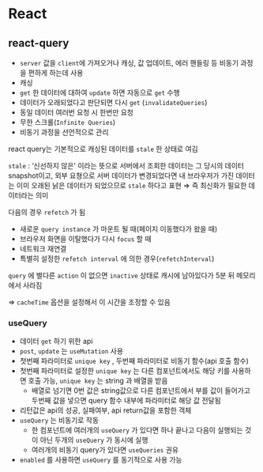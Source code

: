 # React

## react-query

- `server` 값을 `client`에 가져오거나 캐싱, 값 업데이트, 에러 핸들링 등 비동기 과정을 편하게 하는데 사용
- 캐싱
- `get` 한 데이터에 대하여 `update` 하면 자동으로 `get` 수행
- 데이터가 오래되었다고 판단되면 다시 `get` (`invalidateQueries`)
- 동일 데이터 여러번 요청 시 한번만 요청
- 무한 스크롤(`Infinite Queries`)
- 비동기 과정을 선언적으로 관리

react query는 기본적으로 캐싱된 데이터를 `stale` 한 상태로 여김

`stale` : ‘신선하지 않은' 이라는 뜻으로 서버에서 조회한 데이터는 그 당시의 데이터 snapshot이고, 외부 요쳥으로 서버 데이터가 변경되었다면 내 브라우저가 가진 데이터는 이미 오래된 낡은 데이터가 되었으므로 `stale` 하다고 표현 ⇒ 즉 최신화가 필요한 데이터라는 의미

다음의 경우 `refetch` 가 됨

- 새로운 `query instance` 가 마운트 될 때(페이지 이동했다가 왔을 때)
- 브라우저 화면을 이탈했다가 다시 `focus` 할 때
- 네트워크 재연결
- 특별히 설정한 `refetch interval` 에 의한 경우(`refetchInterval`)

`query` 에 별다른 `action` 이 없으면 `inactive` 상태로 캐시에 남아있다가 5분 뒤 메모리에서 사라짐

⇒ `cacheTime` 옵션을 설정해서 이 시간을 조정할 수 있음

### useQuery

- 데이터 `get` 하기 위한 api
- `post`, `update` 는 `useMutation` 사용
- 첫번째 파라미터로 `unique key` , 두번째 파라미터로 비동기 함수(api 호출 함수)
- 첫번째 파라미터로 설정한 `unique key` 는 다른 컴포넌트에서도 해당 키를 사용하면 호출 가능, `unique key` 는 string 과 배열을 받음
  - 배열로 넘기면 0번 값은 string값으로 다른 컴포넌트에서 부를 값이 들어가고 두번째 값을 넣으면 query 함수 내부에 파라미터로 해당 값 전달됨
- 리턴값은 api의 성공, 실패여부, api return값을 포함한 객체
- `useQuery` 는 비동기로 작동
  - 한 컴포넌트에 여러개의 `useQuery` 가 있다면 하나 끝나고 다음이 실행되는 것이 아닌 두개의 `useQuery` 가 동시에 실행
  - 여러개의 비동기 query가 있다면 `useQueries` 권유
- `enabled` 를 사용하면 `useQuery` 를 동기적으로 사용 가능
